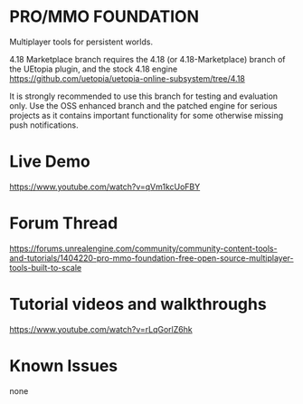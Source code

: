 # PRO/MMO FOUNDATION
Multiplayer tools for persistent worlds.

4.18 Marketplace branch requires the 4.18 (or 4.18-Marketplace) branch of the UEtopia plugin, and the stock 4.18 engine
https://github.com/uetopia/uetopia-online-subsystem/tree/4.18

It is strongly recommended to use this branch for testing and evaluation only.  Use the OSS enhanced branch and the patched engine for serious projects as it contains important functionality for some otherwise missing push notifications.

# Live Demo
https://www.youtube.com/watch?v=qVm1kcUoFBY

# Forum Thread
https://forums.unrealengine.com/community/community-content-tools-and-tutorials/1404220-pro-mmo-foundation-free-open-source-multiplayer-tools-built-to-scale

# Tutorial videos and walkthroughs
https://www.youtube.com/watch?v=rLqGorlZ6hk

# Known Issues
none
